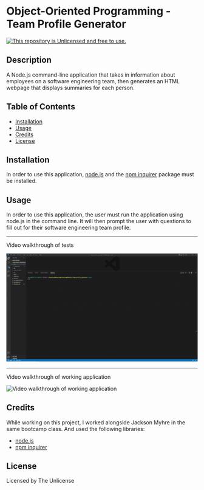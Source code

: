 # Object-Oriented Programming - Team Profile Generator
[![This repository is Unlicensed and free to use.](https://img.shields.io/badge/license-Unlicense-blue.svg)](http://unlicense.org/)

## Description
A Node.js command-line application that takes in information about employees on a software engineering team, then generates an HTML webpage that displays summaries for each person.
  
## Table of Contents
- [Installation](#installation)
- [Usage](#usage)
- [Credits](#credits)
- [License](#license)

## Installation
In order to use this application, [node.js](https://nodejs.org/en/) and the [npm inquirer](https://www.npmjs.com/package/inquirer/v/8.2.4) package must be installed.

## Usage 
In order to use this application, the user must run the application using node.js in the command line. It will then prompt the user with questions to fill out for their software engineering team profile.

---

Video walkthrough of tests

![Video walkthrough of tests](./assets/gifs/passing-tests-gif.gif)

---

Video walkthrough of working application

![Video walkthrough of working application](./assets/gifs/running-application-gif.gif)

## Credits
While working on this project, I worked alongside Jackson Myhre in the same bootcamp class. And used the following libraries:
- [node.js](https://nodejs.org/en/)
- [npm inquirer](https://www.npmjs.com/package/inquirer/v/8.2.4)

## License
Licensed by The Unlicense
